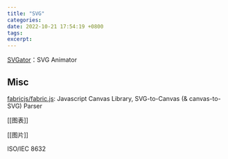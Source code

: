 ```yaml
---
title: "SVG"
categories:
date: 2022-10-21 17:54:19 +0800
tags:
excerpt:
---
```





[SVGator](https://app.svgator.com)：SVG Animator



## Misc

[fabricjs/fabric.js](https://github.com/fabricjs/fabric.js): Javascript Canvas Library, SVG-to-Canvas (& canvas-to-SVG) Parser

[[图表]]

[[图片]]

ISO/IEC 8632

